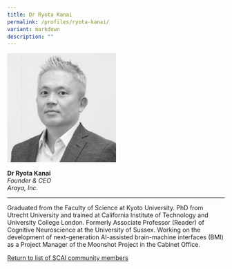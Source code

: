 ```yaml
---
title: Dr Ryota Kanai
permalink: /profiles/ryota-kanai/
variant: markdown
description: ""
---
```

<div style="width:50%"><img src="/images/People/ryota_kanai.jpeg" alt="Dr Ryota Kanai"></div>

**Dr Ryota Kanai**<br>*Founder &amp; CEO*<br>*Araya, Inc.*<br>

---

Graduated from the Faculty of Science at Kyoto University. PhD from Utrecht University and trained at California Institute of Technology and University College London. Formerly Associate Professor (Reader) of Cognitive Neuroscience at the University of Sussex. Working on the development of next-generation AI-assisted brain-machine interfaces (BMI) as a Project Manager of the Moonshot Project in the Cabinet Office.

[Return to list of SCAI community members](/community)